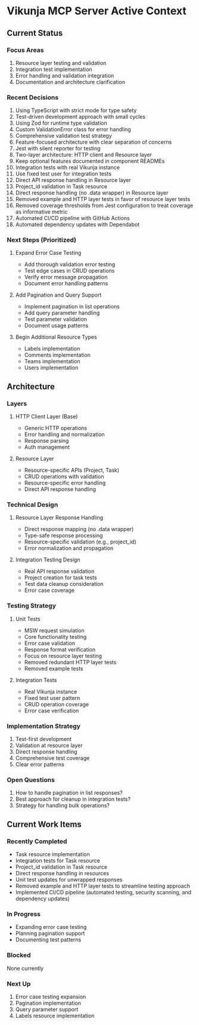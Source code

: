 # Vikunja MCP Server Active Context

## Current Status

### Focus Areas

1. Resource layer testing and validation
2. Integration test implementation
3. Error handling and validation integration
4. Documentation and architecture clarification

### Recent Decisions

1. Using TypeScript with strict mode for type safety
2. Test-driven development approach with small cycles
3. Using Zod for runtime type validation
4. Custom ValidationError class for error handling
5. Comprehensive validation test strategy
6. Feature-focused architecture with clear separation of concerns
7. Jest with silent reporter for testing
8. Two-layer architecture: HTTP client and Resource layer
9. Keep optional features documented in component READMEs
10. Integration tests with real Vikunja instance
11. Use fixed test user for integration tests
12. Direct API response handling in Resource layer
13. Project_id validation in Task resource
14. Direct response handling (no .data wrapper) in Resource layer
15. Removed example and HTTP layer tests in favor of resource layer tests
16. Removed coverage thresholds from Jest configuration to treat coverage as informative metric
17. Automated CI/CD pipeline with GitHub Actions
18. Automated dependency updates with Dependabot

### Next Steps (Prioritized)

1. Expand Error Case Testing

   - Add thorough validation error testing
   - Test edge cases in CRUD operations
   - Verify error message propagation
   - Document error handling patterns

2. Add Pagination and Query Support

   - Implement pagination in list operations
   - Add query parameter handling
   - Test parameter validation
   - Document usage patterns

3. Begin Additional Resource Types
   - Labels implementation
   - Comments implementation
   - Teams implementation
   - Users implementation

## Architecture

### Layers

1. HTTP Client Layer (Base)

   - Generic HTTP operations
   - Error handling and normalization
   - Response parsing
   - Auth management

2. Resource Layer
   - Resource-specific APIs (Project, Task)
   - CRUD operations with validation
   - Resource-specific error handling
   - Direct API response handling

### Technical Design

1. Resource Layer Response Handling

   - Direct response mapping (no .data wrapper)
   - Type-safe response processing
   - Resource-specific validation (e.g., project_id)
   - Error normalization and propagation

2. Integration Testing Design
   - Real API response validation
   - Project creation for task tests
   - Test data cleanup consideration
   - Error case coverage

### Testing Strategy

1. Unit Tests

   - MSW request simulation
   - Core functionality testing
   - Error case validation
   - Response format verification
   - Focus on resource layer testing
   - Removed redundant HTTP layer tests
   - Removed example tests

2. Integration Tests
   - Real Vikunja instance
   - Fixed test user pattern
   - CRUD operation coverage
   - Error case verification

### Implementation Strategy

1. Test-first development
2. Validation at resource layer
3. Direct response handling
4. Comprehensive test coverage
5. Clear error patterns

### Open Questions

1. How to handle pagination in list responses?
2. Best approach for cleanup in integration tests?
3. Strategy for handling bulk operations?

## Current Work Items

### Recently Completed

- Task resource implementation
- Integration tests for Task resource
- Project_id validation in Task resource
- Direct response handling in resources
- Unit test updates for unwrapped responses
- Removed example and HTTP layer tests to streamline testing approach
- Implemented CI/CD pipeline (automated testing, security scanning, and dependency updates)

### In Progress

- Expanding error case testing
- Planning pagination support
- Documenting test patterns

### Blocked

None currently

### Next Up

1. Error case testing expansion
2. Pagination implementation
3. Query parameter support
4. Labels resource implementation
